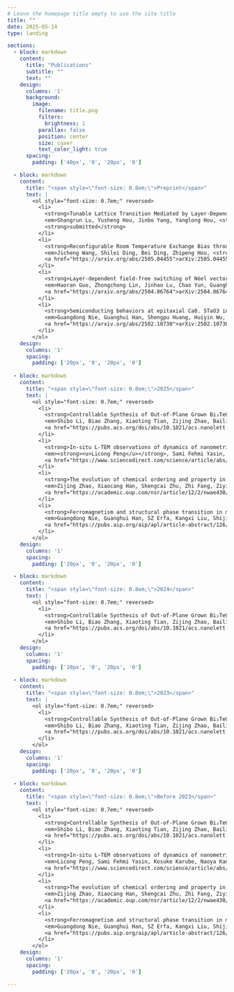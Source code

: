 ```yaml
---
# Leave the homepage title empty to use the site title
title: ""
date: 2025-05-14
type: landing

sections:
  - block: markdown
    content:
      title: "Publications"
      subtitle: ""
      text: ""
    design:
      columns: '1'
      background:
        image: 
          filename: title.png
          filters:
            brightness: 1
          parallax: false
          position: center
          size: cover
          text_color_light: true
      spacing:
        padding: ['40px', '0', '20px', '0']

  - block: markdown
    content:
      title: "<span style=\"font-size: 0.8em;\">Preprint</span>"
      text: |   
        <ol style="font-size: 0.7em;" reversed>
          <li>
            <strong>Tunable Lattice Transition Mediated by Layer-Dependent Interactions in 3D Antiskyrmions</strong><br>
            <em>Shangrun Lu, Yusheng Hou, Jinbo Yang, Yanglong Hou, <strong><u>Licong Peng</u></strong></em><br>
            <strong>submitted</strong>
          </li>
          <li>
            <strong>Reconfigurable Room Temperature Exchange Bias through Néel Order Switching in van der Waals Heterostructures</strong><br>
            <em>Jicheng Wang, Shilei Ding, Bei Ding, Zhipeng Hou, <strong><u>Licong Peng</u></strong>, Yilan Jiang, Fengshan Zheng, Zhaochu Luo, Yu Ye, Jinbo Yang, Yanglong Hou, Rui Wu</em><br>
            <a href="https://arxiv.org/abs/2505.04455">arXiv:2505.04455</a>
          </li>
          <li>
            <strong>Layer-dependent field-free switching of Néel vector in a van der Waals antiferromagnet</strong><br>
            <em>Haoran Guo, Zhongchong Lin, Jinhao Lu, Chao Yun, Guanghui Han, Shoutong Sun, Yu Wu, Wenyun Yang, Dongdong Xiao, Zhifeng Zhu, <strong><u>Licong Peng</u></strong>, Yu Ye, Yanglong Hou, Jinbo Yang, Zhaochu Luo</em><br>
            <a href="https://arxiv.org/abs/2504.06764">arXiv:2504.06764</a>
          </li>
          <li>
            <strong>Semiconducting behaviors at epitaxial Ca0. 5TaO3 interfaces</strong><br>
            <em>Guangdong Nie, Guanghui Han, Shengpu Huang, Huiyin Wu, Deshun Wang, Kangxi Liu, Hao Ding, Fangdong Tang, <strong><u>Licong Peng</u></strong>, Dashuai Ma, Young Sun, Changjiang Liu, Deshun Hong</em><br>
            <a href="https://arxiv.org/abs/2502.10730">arXiv:2502.10730</a>
          </li>
        </ol>
    design:
      columns: '1'
      spacing:
        padding: ['20px', '0', '20px', '0']
    
  - block: markdown
    content:
      title: "<span style=\"font-size: 0.8em;\">2025</span>"
      text: |   
        <ol style="font-size: 0.7em;" reversed>
          <li>
            <strong>Controllable Synthesis of Out-of-Plane Grown Bi₂TeO₅ with High-κ and Anisotropy for High-Performance Field-Effect Transistors</strong><br>
            <em>Shibo Li, Biao Zhang, Xiaoting Tian, Zijing Zhao, Bailing Li, Zeeshan Ali, Ziyu Meng, Wanting Zhao, <strong><u>Licong Peng</u></strong>, Yanglong Hou</em><br>
            <a href="https://pubs.acs.org/doi/abs/10.1021/acs.nanolett.5c01677">Nano Letters, 2025</a>
          </li>
          <li>
            <strong>In-situ L-TEM observations of dynamics of nanometric skyrmions and antiskyrmions</strong><br>
            <em><strong><u>Licong Peng</u></strong>, Sami Fehmi Yasin, Kosuke Karube, Naoya Kanazawa, Yasujiro Taguchi, Yoshinori Tokura, Xiuzhen Yu</em><br>
            <a href="https://www.sciencedirect.com/science/article/abs/pii/S1748013225000702">Nano Today 62, 102698</a>
          </li>
          <li>
            <strong>The evolution of chemical ordering and property in Fe1+xSe2 upon intercalation ratios</strong><br>
            <em>Zijing Zhao, Xiaocang Han, Shengcai Zhu, Zhi Fang, Ziyi Han, Zhongyu Liang, Bailing Li, Biao Zhang, Wei Li, Zhaochu Luo, <strong><u>Licong Peng</u></strong>, Xiaoxu Zhao, Xiangguo Li, Jiadong Zhou, Song Gao, Chengxin Wang, Mathias Kläui, Yanglong Hou</em><br>
            <a href="https://academic.oup.com/nsr/article/12/2/nwae430/7914174?login=false">National Science Review 12 (2), nwae430</a>
          </li>
          <li>
            <strong>Ferromagnetism and structural phase transition in monoclinic FeGe film</strong><br>
            <em>Guangdong Nie, Guanghui Han, SZ Erfa, Kangxi Liu, Shijian Chen, Hao Ding, Fangdong Tang, <strong><u>Licong Peng</u></strong>, Young Sun, Deshun Hong</em><br>
            <a href="https://pubs.aip.org/aip/apl/article-abstract/126/2/021906/3331505/Ferromagnetism-and-structural-phase-transition-in?redirectedFrom=fulltext">Applied Physics Letters 126 (2)</a>
          </li>
        </ol>
    design:
      columns: '1'
      spacing:
        padding: ['20px', '0', '20px', '0']

  - block: markdown
    content:
      title: "<span style=\"font-size: 0.8em;\">2024</span>"
      text: |   
        <ol style="font-size: 0.7em;" reversed>
          <li>
            <strong>Controllable Synthesis of Out-of-Plane Grown Bi₂TeO₅ with High-κ and Anisotropy for High-Performance Field-Effect Transistors</strong><br>
            <em>Shibo Li, Biao Zhang, Xiaoting Tian, Zijing Zhao, Bailing Li, Zeeshan Ali, Ziyu Meng, Wanting Zhao, <strong><u>Licong Peng</u></strong>, Yanglong Hou</em><br>
            <a href="https://pubs.acs.org/doi/abs/10.1021/acs.nanolett.5c01677">Nano Letters, 2025</a>
          </li>
        </ol>
    design:
      columns: '1'
      spacing:
        padding: ['20px', '0', '20px', '0']
    
  - block: markdown
    content:
      title: "<span style=\"font-size: 0.8em;\">2023</span>"
      text: |   
        <ol style="font-size: 0.7em;" reversed>
          <li>
            <strong>Controllable Synthesis of Out-of-Plane Grown Bi₂TeO₅ with High-κ and Anisotropy for High-Performance Field-Effect Transistors</strong><br>
            <em>Shibo Li, Biao Zhang, Xiaoting Tian, Zijing Zhao, Bailing Li, Zeeshan Ali, Ziyu Meng, Wanting Zhao, <strong><u>Licong Peng</u></strong>, Yanglong Hou</em><br>
            <a href="https://pubs.acs.org/doi/abs/10.1021/acs.nanolett.5c01677">Nano Letters, 2025</a>
          </li>
        </ol>
    design:
      columns: '1'
      spacing:
        padding: ['20px', '0', '20px', '0']
    
  - block: markdown
    content:
      title: "<span style=\"font-size: 0.8em;\">Before 2023</span>"
      text: |   
        <ol style="font-size: 0.7em;" reversed>
          <li>
            <strong>Controllable Synthesis of Out-of-Plane Grown Bi₂TeO₅ with High-κ and Anisotropy for High-Performance Field-Effect Transistors</strong><br>
            <em>Shibo Li, Biao Zhang, Xiaoting Tian, Zijing Zhao, Bailing Li, Zeeshan Ali, Ziyu Meng, Wanting Zhao, <strong><u>Licong Peng</u></strong>, Yanglong Hou</em><br>
            <a href="https://pubs.acs.org/doi/abs/10.1021/acs.nanolett.5c01677">Nano Letters, 2025</a>
          </li>
          <li>
            <strong>In-situ L-TEM observations of dynamics of nanometric skyrmions and antiskyrmions</strong><br>
            <em>Licong Peng, Sami Fehmi Yasin, Kosuke Karube, Naoya Kanazawa, Yasujiro Taguchi, Yoshinori Tokura, Xiuzhen Yu</em><br>
            <a href="https://www.sciencedirect.com/science/article/abs/pii/S1748013225000702">Nano Today 62, 102698</a>
          </li>
          <li>
            <strong>The evolution of chemical ordering and property in Fe1+xSe2 upon intercalation ratios</strong><br>
            <em>Zijing Zhao, Xiaocang Han, Shengcai Zhu, Zhi Fang, Ziyi Han, Zhongyu Liang, Bailing Li, Biao Zhang, Wei Li, Zhaochu Luo, Licong Peng, Xiaoxu Zhao, Xiangguo Li, Jiadong Zhou, Song Gao, Chengxin Wang, Mathias Kläui, Yanglong Hou</em><br>
            <a href="https://academic.oup.com/nsr/article/12/2/nwae430/7914174">National Science Review 12 (2), nwae430</a>
          </li>
          <li>
            <strong>Ferromagnetism and structural phase transition in monoclinic FeGe film</strong><br>
            <em>Guangdong Nie, Guanghui Han, SZ Erfa, Kangxi Liu, Shijian Chen, Hao Ding, Fangdong Tang, Licong Peng, Young Sun, Deshun Hong</em><br>
            <a href="https://pubs.aip.org/aip/apl/article-abstract/126/2/021906/3331505/Ferromagnetism-and-structural-phase-transition-in?redirectedFrom=fulltext">Applied Physics Letters 126 (2)</a>
          </li>
        </ol>
    design:
      columns: '1'
      spacing:
        padding: ['20px', '0', '20px', '0']

---
```

